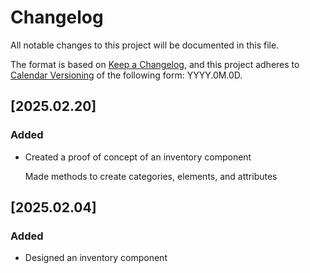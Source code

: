 # Changelog

All notable changes to this project will be documented in this file.

The format is based on [Keep a Changelog](https://keepachangelog.com/en/1.1.0/),
and this project adheres to [Calendar Versioning](https://calver.org/) of
the following form: YYYY.0M.0D.

## [2025.02.20]

### Added

- Created a proof of concept of an inventory component

    Made methods to create categories, elements, and attributes

## [2025.02.04]

### Added

- Designed an inventory component
